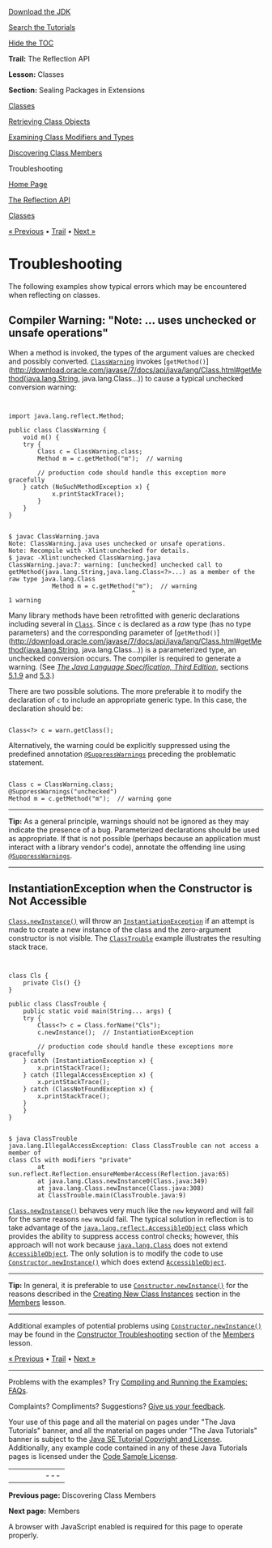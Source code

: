 [Download
the JDK](http://java.sun.com/javase/6/download.jsp)
  
[Search the
Tutorials](../../search.html)
  
[Hide the TOC](javascript:toggleLeft())

**Trail:** The Reflection API
  
**Lesson:** Classes
  
**Section:** Sealing Packages in Extensions

[Classes](index.html)

[Retrieving Class Objects](classNew.html)

[Examining Class Modifiers and Types](classModifiers.html)

[Discovering Class Members](classMembers.html)

Troubleshooting

[Home Page](../../index.html)
>
[The Reflection API](../index.html)
>
[Classes](index.html)

[« Previous](classMembers.html) • [Trail](../TOC.html) • [Next »](../member/index.html)

# Troubleshooting

The following examples show typical errors which may be encountered when
reflecting on classes.

## Compiler Warning: "Note: ... uses unchecked or unsafe operations"

When a method is invoked, the types of the argument values are checked and
possibly converted.
[`ClassWarning`](example/ClassWarning.java)
invokes
[`getMethod()`](http://download.oracle.com/javase/7/docs/api/java/lang/Class.html#getMethod(java.lang.String, java.lang.Class...))
to cause a typical unchecked conversion warning:

```


import java.lang.reflect.Method;

public class ClassWarning {
    void m() {
	try {
	    Class c = ClassWarning.class;
	    Method m = c.getMethod("m");  // warning

        // production code should handle this exception more gracefully
	} catch (NoSuchMethodException x) {
    	    x.printStackTrace();
    	}
    }
}

```

```

$ javac ClassWarning.java
Note: ClassWarning.java uses unchecked or unsafe operations.
Note: Recompile with -Xlint:unchecked for details.
$ javac -Xlint:unchecked ClassWarning.java
ClassWarning.java:7: warning: [unchecked] unchecked call to getMethod(java.lang.String,java.lang.Class<?>...) as a member of the raw type java.lang.Class
            Method m = c.getMethod("m");  // warning
                                  ^
1 warning

```

Many library methods have been retrofitted with generic declarations including
several in
[`Class`](http://download.oracle.com/javase/7/docs/api/java/lang/Class.html). Since `c` is declared as a *raw* type (has no type
parameters) and the corresponding parameter of
[`getMethod()`](http://download.oracle.com/javase/7/docs/api/java/lang/Class.html#getMethod(java.lang.String, java.lang.Class...))
is a parameterized type, an unchecked conversion occurs. The compiler is
required to generate a warning. (See [*The
Java Language Specification, Third Edition*](http://java.sun.com/docs/books/jls/third_edition/html/j3TOC.html), sections [5.1.9](http://java.sun.com/docs/books/jls/third_edition/html/conversions.html#5.1.9)
and [5.3](http://java.sun.com/docs/books/jls/third_edition/html/conversions.html#5.1.9).)

There are two possible solutions. The more preferable it to modify the
declaration of `c` to include an appropriate generic type. In this
case, the declaration should be:

```

Class<?> c = warn.getClass();

```

Alternatively, the warning could be explicitly suppressed using the predefined
annotation
[`@SuppressWarnings`](http://download.oracle.com/javase/7/docs/api/java/lang/SuppressWarnings.html)
preceding the problematic statement.

```

Class c = ClassWarning.class;
@SuppressWarnings("unchecked")
Method m = c.getMethod("m");  // warning gone

```

---

**Tip:** As a general principle, warnings should not be ignored as they may indicate the
presence of a bug. Parameterized declarations should be used as appropriate.
If that is not possible (perhaps because an application must interact with a
library vendor's code), annotate the offending line using
[`@SuppressWarnings`](http://download.oracle.com/javase/7/docs/api/java/lang/SuppressWarnings.html).

---

## InstantiationException when the Constructor is Not Accessible

[`Class.newInstance()`](http://download.oracle.com/javase/7/docs/api/java/lang/Class.html#newInstance())
will throw an
[`InstantiationException`](http://download.oracle.com/javase/7/docs/api/java/lang/InstantiationException.html)
if an attempt is made to create a new instance of the class and the
zero-argument constructor is not visible. The
[`ClassTrouble`](example/ClassTrouble.java)
example illustrates the resulting stack trace.

```


class Cls {
    private Cls() {}
}

public class ClassTrouble {
    public static void main(String... args) {
	try {
	    Class<?> c = Class.forName("Cls");
	    c.newInstance();  // InstantiationException

        // production code should handle these exceptions more gracefully
	} catch (InstantiationException x) {
	    x.printStackTrace();
	} catch (IllegalAccessException x) {
	    x.printStackTrace();
	} catch (ClassNotFoundException x) {
	    x.printStackTrace();
	}
    }
}

```

```

$ java ClassTrouble
java.lang.IllegalAccessException: Class ClassTrouble can not access a member of
class Cls with modifiers "private"
        at sun.reflect.Reflection.ensureMemberAccess(Reflection.java:65)
        at java.lang.Class.newInstance0(Class.java:349)
        at java.lang.Class.newInstance(Class.java:308)
        at ClassTrouble.main(ClassTrouble.java:9)

```

[`Class.newInstance()`](http://download.oracle.com/javase/7/docs/api/java/lang/Class.html#newInstance())
behaves very much like the `new` keyword and will fail for the same
reasons `new` would fail. The typical solution in reflection is to
take advantage of the
[`java.lang.reflect.AccessibleObject`](http://download.oracle.com/javase/7/docs/api/java/lang/reflect/AccessibleObject.html)
class which provides the ability to suppress access control checks; however,
this approach will not work because
[`java.lang.Class`](http://download.oracle.com/javase/7/docs/api/java/lang/Class.html)
does not extend
[`AccessibleObject`](http://download.oracle.com/javase/7/docs/api/java/lang/reflect/AccessibleObject.html). The only solution is to modify the code to use
[`Constructor.newInstance()`](http://download.oracle.com/javase/7/docs/api/java/lang/reflect/Constructor.html#newInstance(java.lang.Object...))
which does extend
[`AccessibleObject`](http://download.oracle.com/javase/7/docs/api/java/lang/reflect/AccessibleObject.html).

---

**Tip:** In general, it is preferable to use
[`Constructor.newInstance()`](http://download.oracle.com/javase/7/docs/api/java/lang/reflect/Constructor.html#newInstance(java.lang.Object...))
for the reasons described in the
[Creating New Class Instances](../member/ctorInstance.html)
section in the [Members](../member/index.html) lesson.

---

Additional examples of potential problems using
[`Constructor.newInstance()`](http://download.oracle.com/javase/7/docs/api/java/lang/reflect/Constructor.html#newInstance(java.lang.Object...))
may be found in the
[Constructor Troubleshooting](../member/ctorTrouble.html)
section of the [Members](../member/index.html) lesson.

[« Previous](classMembers.html)
•
[Trail](../TOC.html)
•
[Next »](../member/index.html)

---

Problems with the examples? Try [Compiling and Running
the Examples: FAQs](../../information/run-examples.html).
  
Complaints? Compliments? Suggestions? [Give
us your feedback](http://download.oracle.com/javase/feedback.html).

Your use of this page and all the material on pages under "The Java Tutorials" banner,
and all the material on pages under "The Java Tutorials" banner is subject to the [Java SE Tutorial Copyright
and License](../../information/license.html).
Additionally, any example code contained in any of these Java
Tutorials pages is licensed under the
[Code
Sample License](http://developers.sun.com/license/berkeley_license.html).

|  |  |  |  |  |
| --- | --- | --- | --- | --- |
| |  |  | | --- | --- | | duke image | Oracle logo | | [About Oracle](http://www.oracle.com/us/corporate/index.html) | [Oracle Technology Network](http://www.oracle.com/technology/index.html) | [Terms of Service](https://www.samplecode.oracle.com/servlets/CompulsoryClickThrough?type=TermsOfService) | Copyright © 1995, 2011 Oracle and/or its affiliates. All rights reserved. |

**Previous page:** Discovering Class Members
  
**Next page:** Members




A browser with JavaScript enabled is required for this page to operate properly.